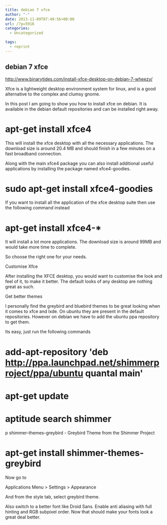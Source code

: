 ```yaml
---
title: debian 7 xfce
author: "-"
date: 2013-11-09T07:49:56+00:00
url: /?p=5916
categories:
  - Uncategorized

tags:
  - reprint
---
```

## debian 7 xfce
<http://www.binarytides.com/install-xfce-desktop-on-debian-7-wheezy/>

Xfce is a lightweight desktop environment system for linux, and is a good alternative to the complex and clumsy gnome.

In this post I am going to show you how to install xfce on debian. It is available in the debian default repositories and can be installed right away.

# apt-get install xfce4

This will install the xfce desktop with all the necessary applications. The download size is around 20.4 MB and should finish in a few minutes on a fast broadband connection.

Along with the main xfce4 package you can also install additional useful applications by installing the package named xfce4-goodies.

# sudo apt-get install xfce4-goodies

If you want to install all the application of the xfce desktop suite then use the following command instead

# apt-get install xfce4-*

It will install a lot more applications. The download size is around 99MB and would take more time to complete.

So choose the right one for your needs.

Customise Xfce

After installing the XFCE desktop, you would want to customise the look and feel of it, to make it better. The default looks of any desktop are nothing great as such.

Get better themes

I personally find the greybird and bluebird themes to be great looking when it comes to xfce and lxde. On ubuntu they are present in the default repositories. However on debian we have to add the ubuntu ppa repository to get them.

Its easy, just run the following commands

# add-apt-repository 'deb http://ppa.launchpad.net/shimmerproject/ppa/ubuntu quantal main'

# apt-get update

# aptitude search shimmer

p shimmer-themes-greybird - Greybird Theme from the Shimmer Project

# apt-get install shimmer-themes-greybird

Now go to

Applications Menu > Settings > Appearance

And from the style tab, select greybird theme.

Also switch to a better font like Droid Sans. Enable anti aliasing with full hinting and RGB subpixel order. Now that should make your fonts look a great deal better.